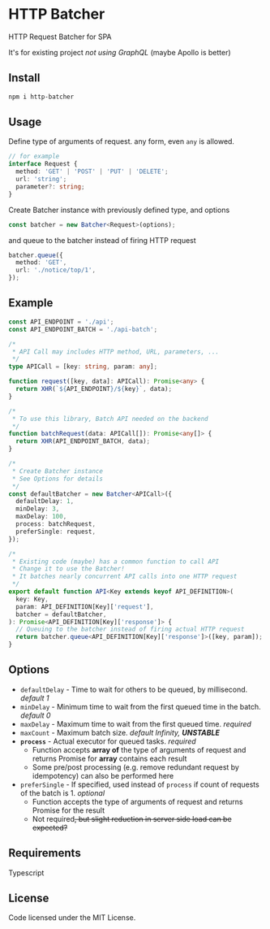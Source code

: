 # HTTP Batcher

HTTP Request Batcher for SPA

It's for existing project _not using GraphQL_ (maybe Apollo is better)

## Install

```bash
npm i http-batcher
```

## Usage

Define type of arguments of request. any form, even `any` is allowed.

```typescript
// for example
interface Request {
  method: 'GET' | 'POST' | 'PUT' | 'DELETE';
  url: 'string';
  parameter?: string;
}
```

Create Batcher instance with previously defined type, and options

```typescript
const batcher = new Batcher<Request>(options);
```

and queue to the batcher instead of firing HTTP request

```typescript
batcher.queue({
  method: 'GET',
  url: './notice/top/1',
});
```

## Example

```typescript
const API_ENDPOINT = './api';
const API_ENDPOINT_BATCH = './api-batch';

/*
 * API Call may includes HTTP method, URL, parameters, ...
 */
type APICall = [key: string, param: any];

function request([key, data]: APICall): Promise<any> {
  return XHR(`${API_ENDPOINT}/${key}`, data);
}

/*
 * To use this library, Batch API needed on the backend
 */
function batchRequest(data: APICall[]): Promise<any[]> {
  return XHR(API_ENDPOINT_BATCH, data);
}

/*
 * Create Batcher instance
 * See Options for details
 */
const defaultBatcher = new Batcher<APICall>({
  defaultDelay: 1,
  minDelay: 3,
  maxDelay: 100,
  process: batchRequest,
  preferSingle: request,
});

/*
 * Existing code (maybe) has a common function to call API
 * Change it to use the Batcher!
 * It batches nearly concurrent API calls into one HTTP request
 */
export default function API<Key extends keyof API_DEFINITION>(
  key: Key,
  param: API_DEFINITION[Key]['request'],
  batcher = defaultBatcher,
): Promise<API_DEFINITION[Key]['response']> {
  // Queuing to the batcher instead of firing actual HTTP request
  return batcher.queue<API_DEFINITION[Key]['response']>([key, param]);
}
```

## Options

- `defaultDelay` - Time to wait for others to be queued, by millisecond. _default 1_
- `minDelay` - Minimum time to wait from the first queued time in the batch. _default 0_
- `maxDelay` - Maximum time to wait from the first queued time. _required_
- `maxCount` - Maximum batch size. _default Infinity, **UNSTABLE**_
- **`process`** - Actual executor for queued tasks. _required_
  - Function accepts **array of** the type of arguments of request and returns Promise for **array** contains each result
  - Some pre/post processing (e.g. remove redundant request by idempotency) can also be performed here
- `preferSingle` - If specified, used instead of `process` if count of requests of the batch is 1. _optional_
  - Function accepts the type of arguments of request and returns Promise for the result
  - Not required~~, but slight reduction in server side load can be expected?~~

## Requirements

Typescript

## License

Code licensed under the MIT License.
